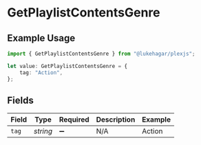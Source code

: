 # GetPlaylistContentsGenre

## Example Usage

```typescript
import { GetPlaylistContentsGenre } from "@lukehagar/plexjs";

let value: GetPlaylistContentsGenre = {
    tag: "Action",
};
```

## Fields

| Field              | Type               | Required           | Description        | Example            |
| ------------------ | ------------------ | ------------------ | ------------------ | ------------------ |
| `tag`              | *string*           | :heavy_minus_sign: | N/A                | Action             |